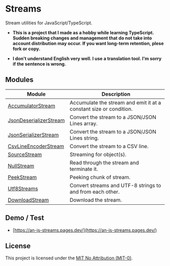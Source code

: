 # Streams
Stream utilities for JavaScript/TypeScript.

* **This is a project that I made as a hobby while learning TypeScript. Sudden breaking changes and management that do not take into account distribution may occur. If you want long-term retention, plese fork or copy.**

* **I don't understand English very well. I use a translation tool. I'm sorry if the sentence is wrong.**

## Modules
|Module|Description|
|-|-|
|[AccumulatorStream](AccumulatorStream/README.md)|Accumulate the stream and emit it at a constant size or condition.|
|[JsonDeserializerStream](JsonDeserializerStream/README.md)|Convert the stream to a JSON/JSON Lines array.|
|[JsonSerializerStream](JsonSerializerStream/README.md)|Convert the stream to a JSON/JSON Lines string.|
|[CsvLineEncoderStream](CsvLineEncoderStream/README.md)|Convert the stream to a CSV line.|
|[SourceStream](SourceStream/README.md)|Streaming for object(s).|
|[NullStream](NullStream/README.md)|Read through the stream and terminate it.|
|[PeekStream](PeekStream/README.md)|Peeking chunk of stream.|
|[Utf8Streams](Utf8Streams/README.md)|Convert streams and UTF-8 strings to and from each other.|
|[DownloadStream](DownloadStream/README.md)|Download the stream.|

## Demo / Test
* [https://an-js-streams.pages.dev/](https://an-js-streams.pages.dev/)

## License
This project is licensed under the [MIT No Attribution (MIT-0)](LICENSE).